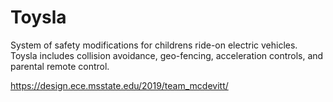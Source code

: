 # Toysla

System of safety modifications for childrens ride-on electric vehicles. Toysla includes collision avoidance, geo-fencing, acceleration controls, and parental remote control.

https://design.ece.msstate.edu/2019/team_mcdevitt/


